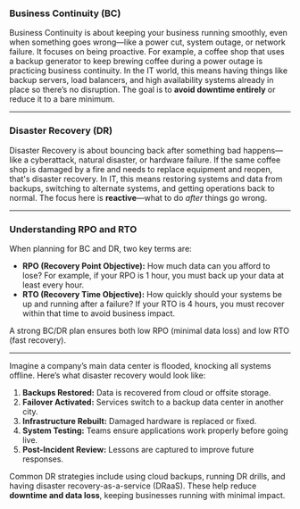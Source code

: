### Business Continuity (BC) 
Business Continuity is about keeping your business running smoothly, even when something goes wrong—like a power cut, system outage, or network failure. It focuses on being proactive. For example, a coffee shop that uses a backup generator to keep brewing coffee during a power outage is practicing business continuity. In the IT world, this means having things like backup servers, load balancers, and high availability systems already in place so there’s no disruption. The goal is to **avoid downtime entirely** or reduce it to a bare minimum.

---

### Disaster Recovery (DR)
Disaster Recovery is about bouncing back after something bad happens—like a cyberattack, natural disaster, or hardware failure. If the same coffee shop is damaged by a fire and needs to replace equipment and reopen, that's disaster recovery. In IT, this means restoring systems and data from backups, switching to alternate systems, and getting operations back to normal. The focus here is **reactive**—what to do *after* things go wrong.

---

### Understanding RPO and RTO
When planning for BC and DR, two key terms are:  
- **RPO (Recovery Point Objective):** How much data can you afford to lose? For example, if your RPO is 1 hour, you must back up your data at least every hour.  
- **RTO (Recovery Time Objective):** How quickly should your systems be up and running after a failure? If your RTO is 4 hours, you must recover within that time to avoid business impact.

A strong BC/DR plan ensures both low RPO (minimal data loss) and low RTO (fast recovery).

---

Imagine a company’s main data center is flooded, knocking all systems offline. Here’s what disaster recovery would look like:  
1. **Backups Restored:** Data is recovered from cloud or offsite storage.  
2. **Failover Activated:** Services switch to a backup data center in another city.  
3. **Infrastructure Rebuilt:** Damaged hardware is replaced or fixed.  
4. **System Testing:** Teams ensure applications work properly before going live.  
5. **Post-Incident Review:** Lessons are captured to improve future responses.

Common DR strategies include using cloud backups, running DR drills, and having disaster recovery-as-a-service (DRaaS). These help reduce **downtime and data loss**, keeping businesses running with minimal impact.

